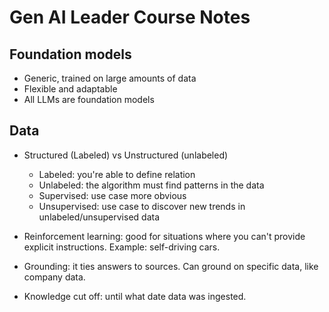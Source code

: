 # Gen AI Leader Course Notes

## Foundation models
- Generic, trained on large amounts of data
- Flexible and adaptable
- All LLMs are foundation models

## Data
- Structured (Labeled) vs Unstructured (unlabeled)
  - Labeled: you're able to define relation
  - Unlabeled: the algorithm must find patterns in the data
  - Supervised: use case more obvious
  - Unsupervised: use case to discover new trends in unlabeled/unsupervised data

- Reinforcement learning: good for situations where you can't provide explicit instructions. Example: self-driving cars.
- Grounding: it ties answers to sources. Can ground on specific data, like company data. 
- Knowledge cut off: until what date data was ingested.